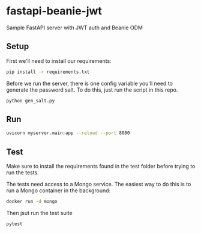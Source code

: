 # fastapi-beanie-jwt
Sample FastAPI server with JWT auth and Beanie ODM

## Setup

First we'll need to install our requirements:

```bash
pip install -r requirements.txt
```

Before we run the server, there is one config variable you'll need to generate the password salt. To do this, just run the script in this repo.

```bash
python gen_salt.py
```

## Run

```bash
uvicorn myserver.main:app --reload --port 8080
```

## Test

Make sure to install the requirements found in the test folder before trying to run the tests.

The tests need access to a Mongo service. The easiest way to do this is to run a Mongo container in the background:

```bash
docker run -d mongo
```

Then jsut run the test suite

```bash
pytest
```
